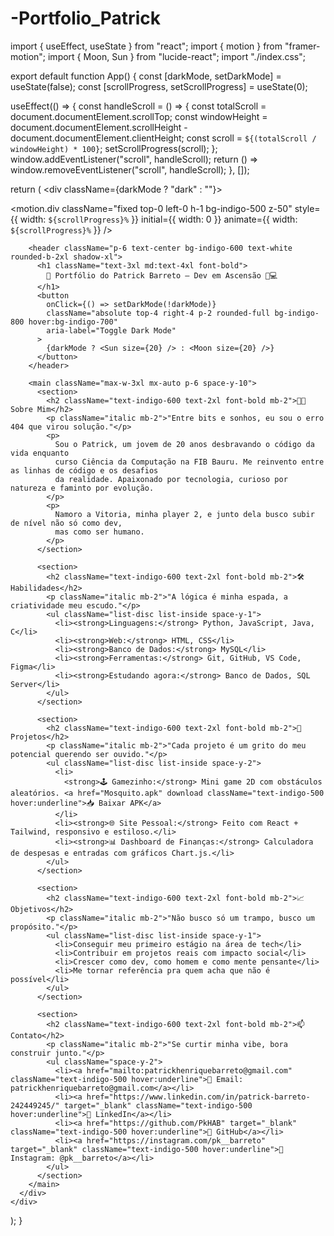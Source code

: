 # -Portfolio_Patrick
import { useEffect, useState } from "react";
import { motion } from "framer-motion";
import { Moon, Sun } from "lucide-react";
import "./index.css";

export default function App() {
  const [darkMode, setDarkMode] = useState(false);
  const [scrollProgress, setScrollProgress] = useState(0);

  useEffect(() => {
    const handleScroll = () => {
      const totalScroll = document.documentElement.scrollTop;
      const windowHeight =
        document.documentElement.scrollHeight -
        document.documentElement.clientHeight;
      const scroll = `${(totalScroll / windowHeight) * 100}`;
      setScrollProgress(scroll);
    };
    window.addEventListener("scroll", handleScroll);
    return () => window.removeEventListener("scroll", handleScroll);
  }, []);

  return (
    <div className={darkMode ? "dark" : ""}>
      <div className="bg-white dark:bg-gray-900 text-gray-900 dark:text-white min-h-screen transition-colors duration-300">
        <motion.div
          className="fixed top-0 left-0 h-1 bg-indigo-500 z-50"
          style={{ width: `${scrollProgress}%` }}
          initial={{ width: 0 }}
          animate={{ width: `${scrollProgress}%` }}
        />

        <header className="p-6 text-center bg-indigo-600 text-white rounded-b-2xl shadow-xl">
          <h1 className="text-3xl md:text-4xl font-bold">
            🎨 Portfólio do Patrick Barreto – Dev em Ascensão 🌱💻
          </h1>
          <button
            onClick={() => setDarkMode(!darkMode)}
            className="absolute top-4 right-4 p-2 rounded-full bg-indigo-800 hover:bg-indigo-700"
            aria-label="Toggle Dark Mode"
          >
            {darkMode ? <Sun size={20} /> : <Moon size={20} />}
          </button>
        </header>

        <main className="max-w-3xl mx-auto p-6 space-y-10">
          <section>
            <h2 className="text-indigo-600 text-2xl font-bold mb-2">👨‍💻 Sobre Mim</h2>
            <p className="italic mb-2">"Entre bits e sonhos, eu sou o erro 404 que virou solução."</p>
            <p>
              Sou o Patrick, um jovem de 20 anos desbravando o código da vida enquanto
              curso Ciência da Computação na FIB Bauru. Me reinvento entre as linhas de código e os desafios
              da realidade. Apaixonado por tecnologia, curioso por natureza e faminto por evolução.
            </p>
            <p>
              Namoro a Vitoria, minha player 2, e junto dela busco subir de nível não só como dev,
              mas como ser humano.
            </p>
          </section>

          <section>
            <h2 className="text-indigo-600 text-2xl font-bold mb-2">🛠️ Habilidades</h2>
            <p className="italic mb-2">"A lógica é minha espada, a criatividade meu escudo."</p>
            <ul className="list-disc list-inside space-y-1">
              <li><strong>Linguagens:</strong> Python, JavaScript, Java, C</li>
              <li><strong>Web:</strong> HTML, CSS</li>
              <li><strong>Banco de Dados:</strong> MySQL</li>
              <li><strong>Ferramentas:</strong> Git, GitHub, VS Code, Figma</li>
              <li><strong>Estudando agora:</strong> Banco de Dados, SQL Server</li>
            </ul>
          </section>

          <section>
            <h2 className="text-indigo-600 text-2xl font-bold mb-2">🚀 Projetos</h2>
            <p className="italic mb-2">"Cada projeto é um grito do meu potencial querendo ser ouvido."</p>
            <ul className="list-disc list-inside space-y-2">
              <li>
                <strong>🕹️ Gamezinho:</strong> Mini game 2D com obstáculos aleatórios. <a href="Mosquito.apk" download className="text-indigo-500 hover:underline">📥 Baixar APK</a>
              </li>
              <li><strong>🌐 Site Pessoal:</strong> Feito com React + Tailwind, responsivo e estiloso.</li>
              <li><strong>📊 Dashboard de Finanças:</strong> Calculadora de despesas e entradas com gráficos Chart.js.</li>
            </ul>
          </section>

          <section>
            <h2 className="text-indigo-600 text-2xl font-bold mb-2">📈 Objetivos</h2>
            <p className="italic mb-2">"Não busco só um trampo, busco um propósito."</p>
            <ul className="list-disc list-inside space-y-1">
              <li>Conseguir meu primeiro estágio na área de tech</li>
              <li>Contribuir em projetos reais com impacto social</li>
              <li>Crescer como dev, como homem e como mente pensante</li>
              <li>Me tornar referência pra quem acha que não é possível</li>
            </ul>
          </section>

          <section>
            <h2 className="text-indigo-600 text-2xl font-bold mb-2">📫 Contato</h2>
            <p className="italic mb-2">"Se curtir minha vibe, bora construir junto."</p>
            <ul className="space-y-2">
              <li><a href="mailto:patrickhenriquebarreto@gmail.com" className="text-indigo-500 hover:underline">📧 Email: patrickhenriquebarreto@gmail.com</a></li>
              <li><a href="https://www.linkedin.com/in/patrick-barreto-242449245/" target="_blank" className="text-indigo-500 hover:underline">💼 LinkedIn</a></li>
              <li><a href="https://github.com/PkHAB" target="_blank" className="text-indigo-500 hover:underline">🐙 GitHub</a></li>
              <li><a href="https://instagram.com/pk__barreto" target="_blank" className="text-indigo-500 hover:underline">📱 Instagram: @pk__barreto</a></li>
            </ul>
          </section>
        </main>
      </div>
    </div>
  );
}
